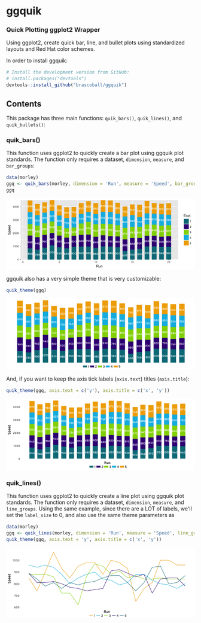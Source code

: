 # ggquik
### Quick Plotting ggplot2 Wrapper

Using ggplot2, create quick bar, line, and bullet plots using standardized layouts and Red Hat color schemes.

In order to install ggquik:

``` R
# Install the development version from GitHub:
# install.packages("devtools")
devtools::install_github("brascoball/ggquik") 
```

## Contents

This package has three main functions: `quik_bars()`, `quik_lines()`, and `quik_bullets()`:

### quik_bars()
This function uses ggplot2 to quickly create a bar plot using ggquik plot standards. The function only requires a dataset, `dimension`, `measure`, and `bar_groups`:

``` R
data(morley)
ggq <- quik_bars(morley, dimension = 'Run', measure = 'Speed', bar_groups = 'Expt')
ggq
```

![](man/figures/README-quik_bars1.png)

ggquik also has a very simple theme that is very customizable:

``` R
quik_theme(ggq)
```

![](man/figures/README-quik_bars2.png)

And, if you want to keep the axis tick labels (`axis.text`) titles (`axis.title`):

``` R
quik_theme(ggq, axis.text = c('y'), axis.title = c('x', 'y'))
```

![](man/figures/README-quik_bars3.png)

### quik_lines()
This function uses ggplot2 to quickly create a line plot using ggquik plot standards. The function only requires a dataset, `dimension`, `measure`, and `line_groups`. Using the same example, since there are a LOT of labels, we'll set the `label_size` to 0, and also use the same theme parameters as 

``` R
data(morley)
ggq <- quik_lines(morley, dimension = 'Run', measure = 'Speed', line_groups = 'Expt', label_size = 0)
quik_theme(ggq, axis.text = 'y', axis.title = c('x', 'y'))
```

![](man/figures/README-quik_lines1.png)


